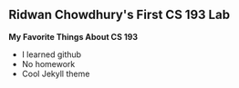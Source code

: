 ## Ridwan Chowdhury's First CS 193 Lab

**My Favorite Things About CS 193**
- I learned github 
- No homework
- Cool Jekyll theme
